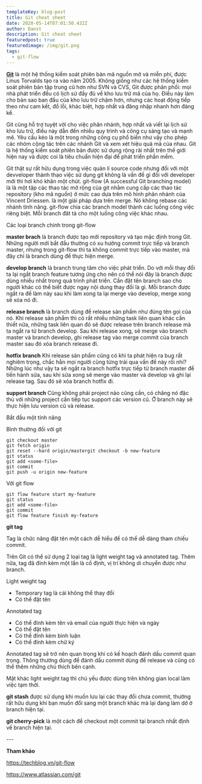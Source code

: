 ```yaml
---
templateKey: blog-post
title: Git cheat sheet
date: 2020-05-14T07:01:50.432Z
author: Danst
description: Git cheat sheet
featuredpost: true
featuredimage: /img/git.png
tags:
  - git-flow
---
```

[**Git**](https://vi.wikipedia.org/wiki/Git_(ph%E1%BA%A7n_m%E1%BB%81m)) là một hệ thống kiểm soát phiên bản mã nguồn mở và miễn phí, được Linus Torvalds tạo ra vào năm 2005. Không giống như các hệ thống kiểm soát phiên bản tập trung cũ hơn như SVN và CVS, Git được phân phối: mọi nhà phát triển đều có lịch sử đầy đủ về kho lưu trữ mã của họ. Điều này làm cho bản sao ban đầu của kho lưu trữ chậm hơn, nhưng các hoạt động tiếp theo như cam kết, đổ lỗi, khác biệt, hợp nhất và đăng nhập nhanh hơn đáng kể.

Git cũng hỗ trợ tuyệt vời cho việc phân nhánh, hợp nhất và viết lại lịch sử kho lưu trữ, điều này dẫn đến nhiều quy trình và công cụ sáng tạo và mạnh mẽ. Yêu cầu kéo là một trong những công cụ phổ biến như vậy cho phép các nhóm cộng tác trên các nhánh Git và xem xét hiệu quả mã của nhau. Git là hệ thống kiểm soát phiên bản được sử dụng rộng rãi nhất trên thế giới hiện nay và được coi là tiêu chuẩn hiện đại để phát triển phần mềm.

Git thật sự rất hữu dụng trong việc quản lí source code nhưng đối với một devveloper thành thạo việc sử dụng git không là vấn đề gì đối với developer mới thì hơi khó khăn một chút. git-flow (A successful Git branching model) là là một tập các thao tác mở rộng của git nhằm cung cấp các thao tác repository (kho mã nguồn) ở mức cao dựa trên mô hình phân nhánh của Vincent Driessen. là một giải pháp dựa trên merge. Nó không rebase các nhánh tính năng. git-flow chia các branch model thành các luồng công việc riêng biệt. Mỗi branch đăt tả cho một luồng công việc khác nhau. 

Các loại branch chính trong git-flow

**master brach** là branch được tạo mới repository và tạo mặc định trong Git. Những người mới bắt đầu thường có xu hướng commit trực tiếp và branch master, nhưng trong git-flow thì ta không commit trực tiếp vào master, mà đây chỉ là branch dùng để thực hiện merge.

**develop branch** là branch trung tâm cho việc phát triển. Do với mỗi thay đổi ta lại ngắt branch feature tương ứng cho nên có thể nói đây là branch được dùng nhiều nhất trong quá trình phát triển. Cần đặt tên branch sao cho người khác có thể biết được ngay nội dung thay đổi là gì. Mỗi branch được ngắt ra để làm này sau khi làm xong ta lại merge vào develop, merge xong sẽ xóa nó đi.

**release branch** là branch dùng để release sản phẩm như đúng tên gọi của nó. Khi release sản phẩm thì có rất nhiều những task liên quan khác cần thiết nữa, những task liên quan đó sẽ được release trên branch release mà ta ngắt ra từ branch develop. Sau khi release xong, sẽ merge vào branch master và branch develop, ghi release tag vào merge commit của branch master sau đó xóa branch release đi.

**hotfix branch** Khi release sản phẩm cũng có khi ta phát hiện ra bug rất nghiêm trọng, chắc hẳn mọi người cũng từng trải qua vấn đề này rồi nhỉ? Những lúc như vậy ta sẽ ngắt ra branch hotfix trực tiếp từ branch master để tiến hành sửa, sau khi sửa xong sẽ merge vào master và develop và ghi lại release tag. Sau đó sẽ xóa branch hotfix đi.

**support branch** Cũng không phải project nào cũng cần, có chăng nó đặc thù với những project cần tiếp tục support các version cũ. Ở branch này sẽ thực hiện lưu version cũ và release.

Bắt đầu một tính năng

Bình thường đối với git

```
git checkout master
git fetch origin
git reset --hard origin/mastergit checkout -b new-feature
git status
git add <some-file>
git commit
git push -u origin new-feature
```

Với git flow

```
git flow feature start my-feature
git status
git add <some-file>
git commit
git flow feature finish my-feature 
```

**git tag**

Tag là chức năng đặt tên một cách dễ hiểu để có thể dễ dàng tham chiếu commit.

Trên Git có thể sử dụng 2 loại tag là light weight tag và annotated tag. Thêm nữa, tag đã đính kèm một lần là cố định, vị trí không di chuyển được như branch.

Light weight tag

* Temporary tag là cái không thể thay đổi
* Có thể đặt tên

Annotated tag

* Có thể đính kèm tên và email của người thực hiện và ngày
* Có thể đặt tên
* Có thể đính kèm bình luận
* Có thể đính kèm chữ ký

Annotated tag sẽ trở nên quan trọng khi có kế hoạch đánh dấu commit quan trọng. Thông thường dùng để đánh dấu commit dùng để release và cũng có thể thêm những chú thích bên cạnh.

Mặt khác light weight tag thì chủ yếu được dùng trên không gian local làm việc tạm thời.

**git stash** được sử dụng khi muốn lưu lại các thay đổi chưa commit, thường rất hữu dụng khi bạn muốn đổi sang một branch khác mà lại đang làm dở ở branch hiện tại.

**git cherry-pick**  là một cách để checkout một commit tại branch nhất định về branch hiện tại.

\---

**Tham khảo**

<https://techblog.vn/git-flow>

<https://www.atlassian.com/git>
